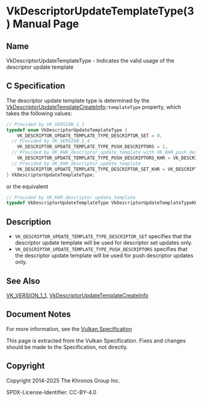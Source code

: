 # VkDescriptorUpdateTemplateType(3) Manual Page

## Name

VkDescriptorUpdateTemplateType - Indicates the valid usage of the descriptor update template



## [](#_c_specification)C Specification

The descriptor update template type is determined by the [VkDescriptorUpdateTemplateCreateInfo](https://registry.khronos.org/vulkan/specs/latest/man/html/VkDescriptorUpdateTemplateCreateInfo.html)::`templateType` property, which takes the following values:

```c++
// Provided by VK_VERSION_1_1
typedef enum VkDescriptorUpdateTemplateType {
    VK_DESCRIPTOR_UPDATE_TEMPLATE_TYPE_DESCRIPTOR_SET = 0,
  // Provided by VK_VERSION_1_4
    VK_DESCRIPTOR_UPDATE_TEMPLATE_TYPE_PUSH_DESCRIPTORS = 1,
  // Provided by VK_KHR_descriptor_update_template with VK_KHR_push_descriptor, VK_KHR_push_descriptor with VK_VERSION_1_1 or VK_KHR_descriptor_update_template
    VK_DESCRIPTOR_UPDATE_TEMPLATE_TYPE_PUSH_DESCRIPTORS_KHR = VK_DESCRIPTOR_UPDATE_TEMPLATE_TYPE_PUSH_DESCRIPTORS,
  // Provided by VK_KHR_descriptor_update_template
    VK_DESCRIPTOR_UPDATE_TEMPLATE_TYPE_DESCRIPTOR_SET_KHR = VK_DESCRIPTOR_UPDATE_TEMPLATE_TYPE_DESCRIPTOR_SET,
} VkDescriptorUpdateTemplateType;
```

or the equivalent

```c++
// Provided by VK_KHR_descriptor_update_template
typedef VkDescriptorUpdateTemplateType VkDescriptorUpdateTemplateTypeKHR;
```

## [](#_description)Description

- `VK_DESCRIPTOR_UPDATE_TEMPLATE_TYPE_DESCRIPTOR_SET` specifies that the descriptor update template will be used for descriptor set updates only.
- `VK_DESCRIPTOR_UPDATE_TEMPLATE_TYPE_PUSH_DESCRIPTORS` specifies that the descriptor update template will be used for push descriptor updates only.

## [](#_see_also)See Also

[VK\_VERSION\_1\_1](https://registry.khronos.org/vulkan/specs/latest/man/html/VK_VERSION_1_1.html), [VkDescriptorUpdateTemplateCreateInfo](https://registry.khronos.org/vulkan/specs/latest/man/html/VkDescriptorUpdateTemplateCreateInfo.html)

## [](#_document_notes)Document Notes

For more information, see the [Vulkan Specification](https://registry.khronos.org/vulkan/specs/latest/html/vkspec.html#VkDescriptorUpdateTemplateType)

This page is extracted from the Vulkan Specification. Fixes and changes should be made to the Specification, not directly.

## [](#_copyright)Copyright

Copyright 2014-2025 The Khronos Group Inc.

SPDX-License-Identifier: CC-BY-4.0
